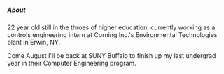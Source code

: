 ##### About

22 year old still in the throes of higher education, currently working as a controls engineering intern at Corning Inc.'s Environmental Technologies plant in Erwin, NY.

Come August I'll be back at SUNY Buffalo to finish up my last undergrad year in their Computer Engineering program.
